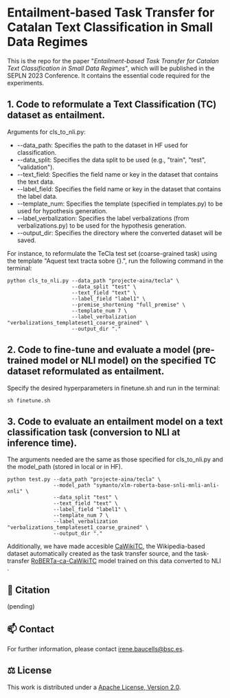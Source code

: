 # Entailment-based Task Transfer for Catalan Text Classification in Small Data Regimes

This is the repo for the paper "*Entailment-based Task Transfer for Catalan Text Classification in Small Data Regimes*", which will be published in the SEPLN 2023 Conference. It contains the essential code required for the experiments.

## 1. Code to reformulate a Text Classification (TC) dataset as entailment. 

Arguments for cls_to_nli.py:

- --data_path: Specifies the path to the dataset in HF used for classification. 
- --data_split: Specifies the data split to be used (e.g., "train", "test", "validation").
- --text_field: Specifies the field name or key in the dataset that contains the text data.
- --label_field: Specifies the field name or key in the dataset that contains the label data.
- --template_num: Specifies the template (specified in templates.py) to be used for hypothesis generation.
- --label_verbalization: Specifies the label verbalizations (from verbalizations.py) to be used for the hypothesis generation.
- --output_dir: Specifies the directory where the converted dataset will be saved.

For instance, to reformulate the TeCla test set (coarse-grained task) using the template "Aquest text tracta sobre {}.", run the following command in the terminal:
```
python cls_to_nli.py --data_path "projecte-aina/tecla" \
                     --data_split "test" \
                     --text_field "text" \
                     --label_field "label1" \
                     --premise_shortening "full_premise" \
                     --template_num 7 \
                     --label_verbalization "verbalizations_templateset1_coarse_grained" \
                     --output_dir "."
```

## 2. Code to fine-tune and evaluate a model (pre-trained model or NLI model) on the specified TC dataset reformulated as entailment. 

Specify the desired hyperparameters in finetune.sh and run in the terminal:
```
sh finetune.sh
```

## 3. Code to evaluate an entailment model on a text classification task (conversion to NLI at inference time). 

The arguments needed are the same as those specified for cls_to_nli.py and the model_path (stored in local or in HF).
```
python test.py --data_path "projecte-aina/tecla" \
               --model_path "symanto/xlm-roberta-base-snli-mnli-anli-xnli" \
               --data_split "test" \
               --text_field "text" \
               --label_field "label1" \
               --template_num 7 \
               --label_verbalization "verbalizations_templateset1_coarse_grained" \
               --output_dir "."
```

Additionally, we have made accesible [CaWikiTC](https://huggingface.co/ibaucells/CaWikiTC), the Wikipedia-based dataset automatically created as the task transfer source, and the task-transfer [RoBERTa-ca-CaWikiTC](https://huggingface.co/ibaucells/RoBERTa-ca-CaWikiTC) model trained on this data converted to NLI .


## 📣 Citation
(pending)

## 📫 Contact

For further information, please contact <irene.baucells@bsc.es>.

## ⚖️ License

This work is distributed under a [Apache License, Version 2.0](https://www.apache.org/licenses/LICENSE-2.0).
